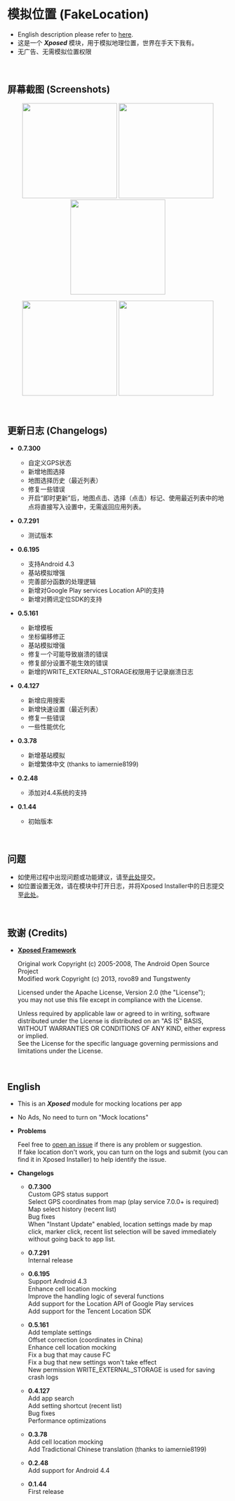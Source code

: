 # 模拟位置 (FakeLocation)

- English description please refer to [here](https://github.com/j2rong/FakeLocation#english).
- 这是一个 ***Xposed*** 模块，用于模拟地理位置，世界在手天下我有。
- 无广告、无需模拟位置权限

<br/>

## 屏幕截图 (Screenshots)

<p align="center">
<img src="https://github.com/j2rong/FakeLocation/blob/master/art/screenshots/main_0_1_44.png" width="216"></a>
<img src="https://github.com/j2rong/FakeLocation/blob/master/art/screenshots/settings_0_1_44.png" width="216"></a>
<img src="https://github.com/j2rong/FakeLocation/blob/master/art/screenshots/per_app_settings_0_3_73.png" width="216"></a>
</p>
<p align="center">
<img src="https://github.com/j2rong/FakeLocation/blob/master/art/screenshots/map_select_amap_0_7_300.png" width="216"></a>
<img src="https://github.com/j2rong/FakeLocation/blob/master/art/screenshots/shortcut_list_0_7_300.png" width="216"></a>
</p>
<br/>

## 更新日志 (Changelogs)

- **0.7.300**
  - 自定义GPS状态     
  - 新增地图选择     
  - 地图选择历史（最近列表）     
  - 修复一些错误     
  - 开启“即时更新”后，地图点击、选择（点击）标记、使用最近列表中的地点将直接写入设置中，无需返回应用列表。    

- **0.7.291**
  - 测试版本

- **0.6.195**
  - 支持Android 4.3    
  - 基站模拟增强    
  - 完善部分函数的处理逻辑    
  - 新增对Google Play services Location API的支持    
  - 新增对腾讯定位SDK的支持    

- **0.5.161**
  - 新增模板    
  - 坐标偏移修正    
  - 基站模拟增强    
  - 修复一个可能导致崩溃的错误    
  - 修复部分设置不能生效的错误    
  - 新增的WRITE_EXTERNAL_STORAGE权限用于记录崩溃日志    
  
- **0.4.127**
  - 新增应用搜索    
  - 新增快速设置（最近列表）    
  - 修复一些错误    
  - 一些性能优化    

- **0.3.78**
  - 新增基站模拟
  - 新增繁体中文 (thanks to iamernie8199)

- **0.2.48**
  - 添加对4.4系统的支持

- **0.1.44**
  - 初始版本

<br/>

## 问题

- 如使用过程中出现问题或功能建议，请至[此处](https://github.com/j2rong/FakeLocation/issues/new)提交。
- 如位置设置无效，请在模块中打开日志，并将Xposed Installer中的日志提交至[此处](https://github.com/j2rong/FakeLocation/issues/new)。

<br/>

## 致谢 (Credits)

- [**Xposed Framework**](https://github.com/rovo89/Xposed)

  Original work Copyright (c) 2005-2008, The Android Open Source Project    
  Modified work Copyright (c) 2013, rovo89 and Tungstwenty    

  Licensed under the Apache License, Version 2.0 (the "License");    
  you may not use this file except in compliance with the License.    

  Unless required by applicable law or agreed to in writing, software   
  distributed under the License is distributed on an "AS IS" BASIS,   
  WITHOUT WARRANTIES OR CONDITIONS OF ANY KIND, either express or implied.   
  See the License for the specific language governing permissions and   
  limitations under the License.

<br/>

## English

- This is an ***Xposed*** module for mocking locations per app

- No Ads, No need to turn on "Mock locations"

- **Problems**

  Feel free to [open an issue](https://github.com/j2rong/FakeLocation/issues/new) if there is any problem or suggestion.      
  If fake location don't work, you can turn on the logs and submit (you can find it in Xposed Installer) to help identify the issue.


- **Changelogs**

  - **0.7.300**     
    Custom GPS status support     
    Select GPS coordinates from map (play service 7.0.0+ is required)     
    Map select history (recent list)     
    Bug fixes     
    When "Instant Update" enabled, location settings made by map click, marker click, recent list selection will be saved immediately without going back to app list.         

  - **0.7.291**     
    Internal release     

  - **0.6.195**     
    Support Android 4.3     
    Enhance cell location mocking     
    Improve the handling logic of several functions     
    Add support for the Location API of Google Play services     
    Add support for the Tencent Location SDK     

  - **0.5.161**    
    Add template settings     
	Offset correction (coordinates in China)     
	Enhance cell location mocking    
	Fix a bug that may cause FC    
	Fix a bug that new settings won't take effect    
	New permission WRITE_EXTERNAL_STORAGE is used for saving crash logs    

  - **0.4.127**    
    Add app search    
    Add setting shortcut (recent list)    
    Bug fixes    
    Performance optimizations    

  - **0.3.78**    
    Add cell location mocking     
    Add Tradictional Chinese translation (thanks to iamernie8199)    

  - **0.2.48**    
    Add support for Android 4.4    

  - **0.1.44**    
    First release    
